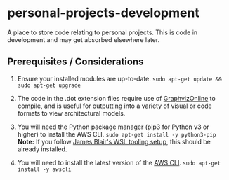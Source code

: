 # personal-projects-development
A place to store code relating to personal projects. This is code in development and may get absorbed elsewhere later.

## Prerequisites / Considerations
1. Ensure your installed modules are up-to-date.
```sudo apt-get update && sudo apt-get upgrade```

2. The code in the .dot extension files require use of [GraphvizOnline](https://dreampuf.github.io/GraphvizOnline/) to compile, and is useful for outputting into a variety of visual or code formats to view architectural models.

3. You will need the Python package manager (pip3 for Python v3 or higher) to install the AWS CLI.
```sudo apt-get install -y python3-pip```
**Note:** If you follow [James Blair's WSL tooling setup](https://github.com/jmhbnz/tooling/blob/master/wsl-setup.org), this should be already installed.

4. You will need to install the latest version of the [AWS CLI](https://github.com/aws/aws-cli).
```sudo apt-get install -y awscli ```


